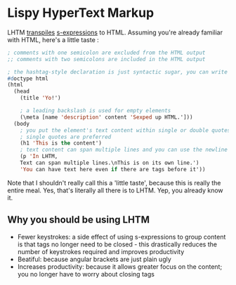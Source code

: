 # Lispy HyperText Markup
LHTM [transpiles](https://en.wikipedia.org/wiki/Source-to-source_compiler#/Programming_language_implementations "another relevant Wikipedia article") [s-expressions](https://en.wikipedia.org/wiki/S-expression "relevant Wikipedia article") to HTML. Assuming you're already familiar with HTML, here's a little taste :
```lisp
; comments with one semicolon are excluded from the HTML output
;; comments with two semicolons are included in the HTML output

; the hashtag-style declaration is just syntactic sugar, you can write (\!DOCTYLE html) too
#doctype html
(html
  (head
    (title 'Yo!')

    ; a leading backslash is used for empty elements
    (\meta [name 'description' content 'Sexped up HTML.']))
  (body
    ; you put the element's text content within single or double quotes
    ; single quotes are preferred
    (h1 'This is the content')
    ; text content can span multiple lines and you can use the newline escape sequence ('\n')
    (p 'In LHTM,
    Text can span multiple lines.\nThis is on its own line.')
    'You can have text here even if there are tags before it'))
```
Note that I shouldn't really call this a 'little taste', because this is really the entire meal. Yes, that's literally all there is to LHTM. Yep, you already know it.

## Why you should be using LHTM
* Fewer keystrokes: a side effect of using s-expressions to group content is that tags no longer need to be closed - this drastically reduces the number of keystrokes required and improves productivity
* Beatiful: because angular brackets are just plain ugly
* Increases productivity: because it allows greater focus on the content; you no longer have to worry about closing tags
